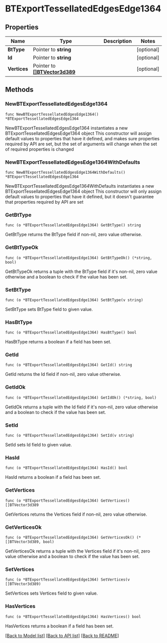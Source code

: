 # BTExportTessellatedEdgesEdge1364

## Properties

Name | Type | Description | Notes
------------ | ------------- | ------------- | -------------
**BtType** | Pointer to **string** |  | [optional] 
**Id** | Pointer to **string** |  | [optional] 
**Vertices** | Pointer to [**[]BTVector3d389**](BTVector3d-389.md) |  | [optional] 

## Methods

### NewBTExportTessellatedEdgesEdge1364

`func NewBTExportTessellatedEdgesEdge1364() *BTExportTessellatedEdgesEdge1364`

NewBTExportTessellatedEdgesEdge1364 instantiates a new BTExportTessellatedEdgesEdge1364 object
This constructor will assign default values to properties that have it defined,
and makes sure properties required by API are set, but the set of arguments
will change when the set of required properties is changed

### NewBTExportTessellatedEdgesEdge1364WithDefaults

`func NewBTExportTessellatedEdgesEdge1364WithDefaults() *BTExportTessellatedEdgesEdge1364`

NewBTExportTessellatedEdgesEdge1364WithDefaults instantiates a new BTExportTessellatedEdgesEdge1364 object
This constructor will only assign default values to properties that have it defined,
but it doesn't guarantee that properties required by API are set

### GetBtType

`func (o *BTExportTessellatedEdgesEdge1364) GetBtType() string`

GetBtType returns the BtType field if non-nil, zero value otherwise.

### GetBtTypeOk

`func (o *BTExportTessellatedEdgesEdge1364) GetBtTypeOk() (*string, bool)`

GetBtTypeOk returns a tuple with the BtType field if it's non-nil, zero value otherwise
and a boolean to check if the value has been set.

### SetBtType

`func (o *BTExportTessellatedEdgesEdge1364) SetBtType(v string)`

SetBtType sets BtType field to given value.

### HasBtType

`func (o *BTExportTessellatedEdgesEdge1364) HasBtType() bool`

HasBtType returns a boolean if a field has been set.

### GetId

`func (o *BTExportTessellatedEdgesEdge1364) GetId() string`

GetId returns the Id field if non-nil, zero value otherwise.

### GetIdOk

`func (o *BTExportTessellatedEdgesEdge1364) GetIdOk() (*string, bool)`

GetIdOk returns a tuple with the Id field if it's non-nil, zero value otherwise
and a boolean to check if the value has been set.

### SetId

`func (o *BTExportTessellatedEdgesEdge1364) SetId(v string)`

SetId sets Id field to given value.

### HasId

`func (o *BTExportTessellatedEdgesEdge1364) HasId() bool`

HasId returns a boolean if a field has been set.

### GetVertices

`func (o *BTExportTessellatedEdgesEdge1364) GetVertices() []BTVector3d389`

GetVertices returns the Vertices field if non-nil, zero value otherwise.

### GetVerticesOk

`func (o *BTExportTessellatedEdgesEdge1364) GetVerticesOk() (*[]BTVector3d389, bool)`

GetVerticesOk returns a tuple with the Vertices field if it's non-nil, zero value otherwise
and a boolean to check if the value has been set.

### SetVertices

`func (o *BTExportTessellatedEdgesEdge1364) SetVertices(v []BTVector3d389)`

SetVertices sets Vertices field to given value.

### HasVertices

`func (o *BTExportTessellatedEdgesEdge1364) HasVertices() bool`

HasVertices returns a boolean if a field has been set.


[[Back to Model list]](../README.md#documentation-for-models) [[Back to API list]](../README.md#documentation-for-api-endpoints) [[Back to README]](../README.md)


